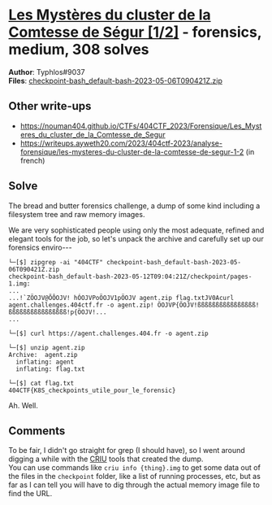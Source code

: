 [Les Mystères du cluster de la Comtesse de Ségur [1/2]](challenge_files/README.md) - forensics, medium, 308 solves
===

**Author**: Typhlos#9037    
**Files**: [checkpoint-bash_default-bash-2023-05-06T090421Z.zip](https://www.narthorn.com/ctf/404CTF-2023/challenge_files/Analyse%20forensique/Les%20Myst%C3%A8res%20du%20cluster%20de%20la%20Comtesse%20de%20S%C3%A9gur%20%5B1_2%5D/checkpoint-bash_default-bash-2023-05-06T090421Z.zip)

## Other write-ups

- https://nouman404.github.io/CTFs/404CTF_2023/Forensique/Les_Mysteres_du_cluster_de_la_Comtesse_de_Segur
- https://writeups.ayweth20.com/2023/404ctf-2023/analyse-forensique/les-mysteres-du-cluster-de-la-comtesse-de-segur-1-2 (in french)

## Solve

The bread and butter forensics challenge, a dump of some kind including a filesystem tree and raw memory images.

We are very sophisticated people using only the most adequate, refined and elegant tools for the job, so let's unpack the archive and carefully set up our forensics enviro---

```
└─[$] zipgrep -ai "404CTF" checkpoint-bash_default-bash-2023-05-06T090421Z.zip
checkpoint-bash_default-bash-2023-05-12T09:04:21Z/checkpoint/pages-1.img: 
...
...!`ZÖOJV@ÕÔOJV! hÓOJVPoÖOJV1pÖOJV agent.zip flag.txtJV0Acurl agent.challenges.404ctf.fr -o agent.zip! ÖOJVP{ÖOJV!ßßßßßßßßßßßßßßßß!ßßßßßßßßßßßßßßßß!p{ÖOJV!...
...

└─[$] curl https://agent.challenges.404.fr -o agent.zip

└─[$] unzip agent.zip
Archive:  agent.zip
  inflating: agent                   
  inflating: flag.txt

└─[$] cat flag.txt
404CTF{K8S_checkpoints_utile_pour_le_forensic}
```

Ah. Well.

## Comments

To be fair, I didn't go straight for grep (I should have), so I went around digging a while with the [CRIU](https://github.com/checkpoint-restore/criu) tools that created the dump.   
You can use commands like `criu info {thing}.img` to get some data out of the files in the `checkpoint` folder, like a list of running processes, etc, but as far as I can tell you will have to dig through the actual memory image file to find the URL.